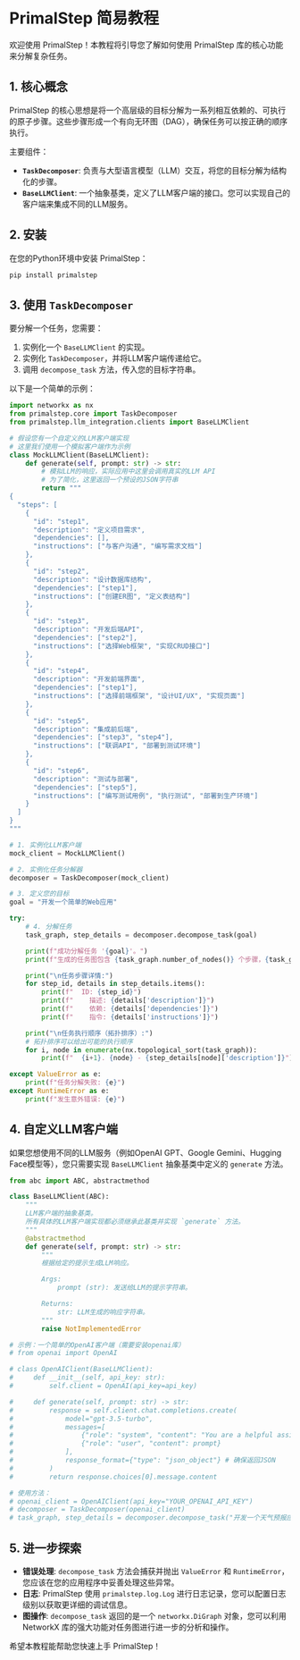 # PrimalStep 简易教程

欢迎使用 PrimalStep！本教程将引导您了解如何使用 PrimalStep 库的核心功能来分解复杂任务。

## 1. 核心概念

PrimalStep 的核心思想是将一个高层级的目标分解为一系列相互依赖的、可执行的原子步骤。这些步骤形成一个有向无环图（DAG），确保任务可以按正确的顺序执行。

主要组件：
- **`TaskDecomposer`**: 负责与大型语言模型（LLM）交互，将您的目标分解为结构化的步骤。
- **`BaseLLMClient`**: 一个抽象基类，定义了LLM客户端的接口。您可以实现自己的客户端来集成不同的LLM服务。

## 2. 安装

在您的Python环境中安装 PrimalStep：

```bash
pip install primalstep
```

## 3. 使用 `TaskDecomposer`

要分解一个任务，您需要：
1. 实例化一个 `BaseLLMClient` 的实现。
2. 实例化 `TaskDecomposer`，并将LLM客户端传递给它。
3. 调用 `decompose_task` 方法，传入您的目标字符串。

以下是一个简单的示例：

```python
import networkx as nx
from primalstep.core import TaskDecomposer
from primalstep.llm_integration.clients import BaseLLMClient

# 假设您有一个自定义的LLM客户端实现
# 这里我们使用一个模拟客户端作为示例
class MockLLMClient(BaseLLMClient):
    def generate(self, prompt: str) -> str:
        # 模拟LLM的响应，实际应用中这里会调用真实的LLM API
        # 为了简化，这里返回一个预设的JSON字符串
        return """
{
  "steps": [
    {
      "id": "step1",
      "description": "定义项目需求",
      "dependencies": [],
      "instructions": ["与客户沟通", "编写需求文档"]
    },
    {
      "id": "step2",
      "description": "设计数据库结构",
      "dependencies": ["step1"],
      "instructions": ["创建ER图", "定义表结构"]
    },
    {
      "id": "step3",
      "description": "开发后端API",
      "dependencies": ["step2"],
      "instructions": ["选择Web框架", "实现CRUD接口"]
    },
    {
      "id": "step4",
      "description": "开发前端界面",
      "dependencies": ["step1"],
      "instructions": ["选择前端框架", "设计UI/UX", "实现页面"]
    },
    {
      "id": "step5",
      "description": "集成前后端",
      "dependencies": ["step3", "step4"],
      "instructions": ["联调API", "部署到测试环境"]
    },
    {
      "id": "step6",
      "description": "测试与部署",
      "dependencies": ["step5"],
      "instructions": ["编写测试用例", "执行测试", "部署到生产环境"]
    }
  ]
}
"""

# 1. 实例化LLM客户端
mock_client = MockLLMClient()

# 2. 实例化任务分解器
decomposer = TaskDecomposer(mock_client)

# 3. 定义您的目标
goal = "开发一个简单的Web应用"

try:
    # 4. 分解任务
    task_graph, step_details = decomposer.decompose_task(goal)

    print(f"成功分解任务 '{goal}'。")
    print(f"生成的任务图包含 {task_graph.number_of_nodes()} 个步骤，{task_graph.number_of_edges()} 条依赖。")

    print("\n任务步骤详情:")
    for step_id, details in step_details.items():
        print(f"  ID: {step_id}")
        print(f"    描述: {details['description']}")
        print(f"    依赖: {details['dependencies']}")
        print(f"    指令: {details['instructions']}")

    print("\n任务执行顺序（拓扑排序）:")
    # 拓扑排序可以给出可能的执行顺序
    for i, node in enumerate(nx.topological_sort(task_graph)):
        print(f"  {i+1}. {node} - {step_details[node]['description']}")

except ValueError as e:
    print(f"任务分解失败: {e}")
except RuntimeError as e:
    print(f"发生意外错误: {e}")

```

## 4. 自定义LLM客户端

如果您想使用不同的LLM服务（例如OpenAI GPT、Google Gemini、Hugging Face模型等），您只需要实现 `BaseLLMClient` 抽象基类中定义的 `generate` 方法。

```python
from abc import ABC, abstractmethod

class BaseLLMClient(ABC):
    """
    LLM客户端的抽象基类。
    所有具体的LLM客户端实现都必须继承此基类并实现 `generate` 方法。
    """
    @abstractmethod
    def generate(self, prompt: str) -> str:
        """
        根据给定的提示生成LLM响应。

        Args:
            prompt (str): 发送给LLM的提示字符串。

        Returns:
            str: LLM生成的响应字符串。
        """
        raise NotImplementedError

# 示例：一个简单的OpenAI客户端（需要安装openai库）
# from openai import OpenAI

# class OpenAIClient(BaseLLMClient):
#     def __init__(self, api_key: str):
#         self.client = OpenAI(api_key=api_key)

#     def generate(self, prompt: str) -> str:
#         response = self.client.chat.completions.create(
#             model="gpt-3.5-turbo",
#             messages=[
#                 {"role": "system", "content": "You are a helpful assistant."},
#                 {"role": "user", "content": prompt}
#             ],
#             response_format={"type": "json_object"} # 确保返回JSON
#         )
#         return response.choices[0].message.content

# 使用方法：
# openai_client = OpenAIClient(api_key="YOUR_OPENAI_API_KEY")
# decomposer = TaskDecomposer(openai_client)
# task_graph, step_details = decomposer.decompose_task("开发一个天气预报应用")
```

## 5. 进一步探索

- **错误处理**: `decompose_task` 方法会捕获并抛出 `ValueError` 和 `RuntimeError`，您应该在您的应用程序中妥善处理这些异常。
- **日志**: PrimalStep 使用 `primalstep.log.Log` 进行日志记录，您可以配置日志级别以获取更详细的调试信息。
- **图操作**: `decompose_task` 返回的是一个 `networkx.DiGraph` 对象，您可以利用 NetworkX 库的强大功能对任务图进行进一步的分析和操作。

希望本教程能帮助您快速上手 PrimalStep！